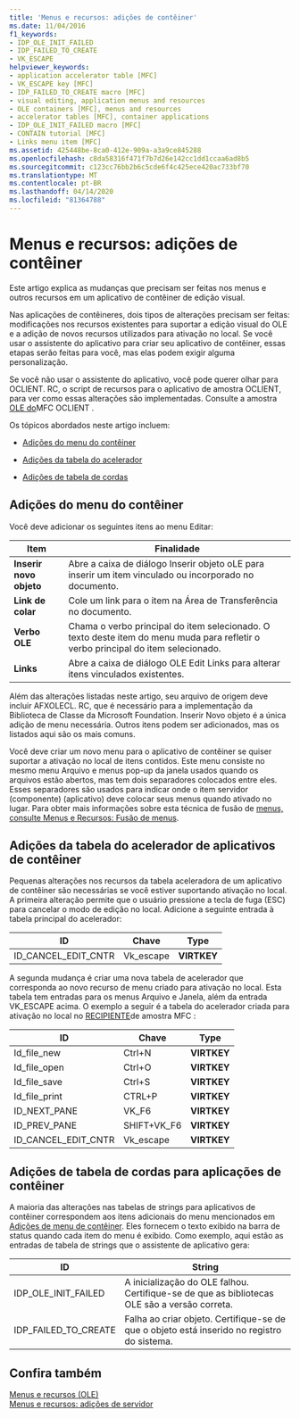 ```yaml
---
title: 'Menus e recursos: adições de contêiner'
ms.date: 11/04/2016
f1_keywords:
- IDP_OLE_INIT_FAILED
- IDP_FAILED_TO_CREATE
- VK_ESCAPE
helpviewer_keywords:
- application accelerator table [MFC]
- VK_ESCAPE key [MFC]
- IDP_FAILED_TO_CREATE macro [MFC]
- visual editing, application menus and resources
- OLE containers [MFC], menus and resources
- accelerator tables [MFC], container applications
- IDP_OLE_INIT_FAILED macro [MFC]
- CONTAIN tutorial [MFC]
- Links menu item [MFC]
ms.assetid: 425448be-8ca0-412e-909a-a3a9ce845288
ms.openlocfilehash: c8da58316f471f7b7d26e142cc1dd1ccaa6ad8b5
ms.sourcegitcommit: c123cc76bb2b6c5cde6f4c425ece420ac733bf70
ms.translationtype: MT
ms.contentlocale: pt-BR
ms.lasthandoff: 04/14/2020
ms.locfileid: "81364788"
---
```

# <a name="menus-and-resources-container-additions"></a>Menus e recursos: adições de contêiner

Este artigo explica as mudanças que precisam ser feitas nos menus e outros recursos em um aplicativo de contêiner de edição visual.

Nas aplicações de contêineres, dois tipos de alterações precisam ser feitas: modificações nos recursos existentes para suportar a edição visual do OLE e a adição de novos recursos utilizados para ativação no local. Se você usar o assistente do aplicativo para criar seu aplicativo de contêiner, essas etapas serão feitas para você, mas elas podem exigir alguma personalização.

Se você não usar o assistente do aplicativo, você pode querer olhar para OCLIENT. RC, o script de recursos para o aplicativo de amostra OCLIENT, para ver como essas alterações são implementadas. Consulte a amostra [OLE do](../overview/visual-cpp-samples.md)MFC OCLIENT .

Os tópicos abordados neste artigo incluem:

- [Adições do menu do contêiner](#_core_container_menu_additions)

- [Adições da tabela do acelerador](#_core_container_application_accelerator_table_additions)

- [Adições de tabela de cordas](#_core_string_table_additions_for_container_applications)

## <a name="container-menu-additions"></a><a name="_core_container_menu_additions"></a>Adições do menu do contêiner

Você deve adicionar os seguintes itens ao menu Editar:

|Item|Finalidade|
|----------|-------------|
|**Inserir novo objeto**|Abre a caixa de diálogo Inserir objeto oLE para inserir um item vinculado ou incorporado no documento.|
|**Link de colar**|Cole um link para o item na Área de Transferência no documento.|
|**Verbo OLE**|Chama o verbo principal do item selecionado. O texto deste item do menu muda para refletir o verbo principal do item selecionado.|
|**Links**|Abre a caixa de diálogo OLE Edit Links para alterar itens vinculados existentes.|

Além das alterações listadas neste artigo, seu arquivo de origem deve incluir AFXOLECL. RC, que é necessário para a implementação da Biblioteca de Classe da Microsoft Foundation. Inserir Novo objeto é a única adição de menu necessária. Outros itens podem ser adicionados, mas os listados aqui são os mais comuns.

Você deve criar um novo menu para o aplicativo de contêiner se quiser suportar a ativação no local de itens contidos. Este menu consiste no mesmo menu Arquivo e menus pop-up da janela usados quando os arquivos estão abertos, mas tem dois separadores colocados entre eles. Esses separadores são usados para indicar onde o item servidor (componente) (aplicativo) deve colocar seus menus quando ativado no lugar. Para obter mais informações sobre esta técnica de fusão de [menus, consulte Menus e Recursos: Fusão de menus](../mfc/menus-and-resources-menu-merging.md).

## <a name="container-application-accelerator-table-additions"></a><a name="_core_container_application_accelerator_table_additions"></a>Adições da tabela do acelerador de aplicativos de contêiner

Pequenas alterações nos recursos da tabela aceleradora de um aplicativo de contêiner são necessárias se você estiver suportando ativação no local. A primeira alteração permite que o usuário pressione a tecla de fuga (ESC) para cancelar o modo de edição no local. Adicione a seguinte entrada à tabela principal do acelerador:

|ID|Chave|Type|
|--------|---------|----------|
|ID_CANCEL_EDIT_CNTR|Vk_escape|**VIRTKEY**|

A segunda mudança é criar uma nova tabela de acelerador que corresponda ao novo recurso de menu criado para ativação no local. Esta tabela tem entradas para os menus Arquivo e Janela, além da entrada VK_ESCAPE acima. O exemplo a seguir é a tabela do acelerador criada para ativação no local no [RECIPIENTE](../overview/visual-cpp-samples.md)de amostra MFC :

|ID|Chave|Type|
|--------|---------|----------|
|Id_file_new|Ctrl+N|**VIRTKEY**|
|Id_file_open|Ctrl+O|**VIRTKEY**|
|Id_file_save|Ctrl+S|**VIRTKEY**|
|Id_file_print|CTRL+P|**VIRTKEY**|
|ID_NEXT_PANE|VK_F6|**VIRTKEY**|
|ID_PREV_PANE|SHIFT+VK_F6|**VIRTKEY**|
|ID_CANCEL_EDIT_CNTR|Vk_escape|**VIRTKEY**|

## <a name="string-table-additions-for-container-applications"></a><a name="_core_string_table_additions_for_container_applications"></a>Adições de tabela de cordas para aplicações de contêiner

A maioria das alterações nas tabelas de strings para aplicativos de contêiner correspondem aos itens adicionais do menu mencionados em [Adições de menu de contêiner](#_core_container_menu_additions). Eles fornecem o texto exibido na barra de status quando cada item do menu é exibido. Como exemplo, aqui estão as entradas de tabela de strings que o assistente de aplicativo gera:

|ID|String|
|--------|------------|
|IDP_OLE_INIT_FAILED|A inicialização do OLE falhou. Certifique-se de que as bibliotecas OLE são a versão correta.|
|IDP_FAILED_TO_CREATE|Falha ao criar objeto. Certifique-se de que o objeto está inserido no registro do sistema.|

## <a name="see-also"></a>Confira também

[Menus e recursos (OLE)](../mfc/menus-and-resources-ole.md)<br/>
[Menus e recursos: adições de servidor](../mfc/menus-and-resources-server-additions.md)
